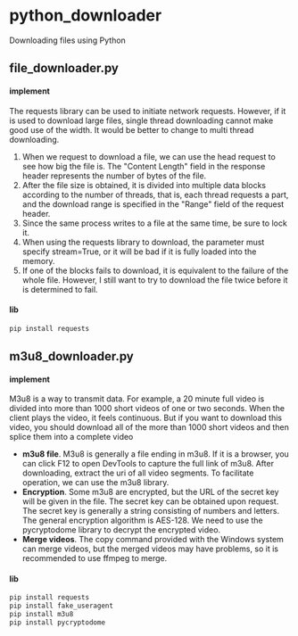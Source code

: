 # python_downloader

Downloading files using Python

## file_downloader.py

#### implement

The requests library can be used to initiate network requests. However, if it is used to download large files, single thread downloading cannot make good use of the width. It would be better to change to multi thread downloading.

1. When we request to download a file, we can use the head request to see how big the file is. The "Content Length" field in the response header represents the number of bytes of the file.
2. After the file size is obtained, it is divided into multiple data blocks according to the number of threads, that is, each thread requests a part, and the download range is specified in the "Range" field of the request header.
3. Since the same process writes to a file at the same time, be sure to lock it.
4. When using the requests library to download, the parameter must specify stream=True, or it will be bad if it is fully loaded into the memory.
5. If one of the blocks fails to download, it is equivalent to the failure of the whole file. However, I still want to try to download the file twice before it is determined to fail.

#### lib

```python
pip install requests
```

## m3u8_downloader.py

#### implement

M3u8 is a way to transmit data. For example, a 20 minute full video is divided into more than 1000 short videos of one or two seconds. When the client plays the video, it feels continuous. But if you want to download this video, you should download all of the more than 1000 short videos and then splice them into a complete video

- **m3u8 file**. M3u8 is generally a file ending in m3u8. If it is a browser, you can click F12 to open DevTools to capture the full link of m3u8. After downloading, extract the uri of all video segments. To facilitate operation, we can use the m3u8 library.
- **Encryption**. Some m3u8 are encrypted, but the URL of the secret key will be given in the file. The secret key can be obtained upon request. The secret key is generally a string consisting of numbers and letters. The general encryption algorithm is AES-128. We need to use the pycryptodome library to decrypt the encrypted video.
- **Merge videos**. The copy command provided with the Windows system can merge videos, but the merged videos may have problems, so it is recommended to use ffmpeg to merge.

#### lib

```python
pip install requests
pip install fake_useragent
pip install m3u8
pip install pycryptodome
```